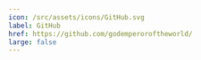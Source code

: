 ```yaml
---
icon: /src/assets/icons/GitHub.svg
label: GitHub
href: https://github.com/godemperoroftheworld/
large: false
---
```

